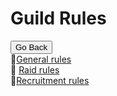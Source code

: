 # Guild Rules
<button onclick="history.back()">Go Back</button>  
:bookmark_tabs:[General rules](mainrules.md)  
:muscle: [Raid rules](raidrules.md)  
:information_desk_person:[Recruitment rules](recruitmentrules.md)  
